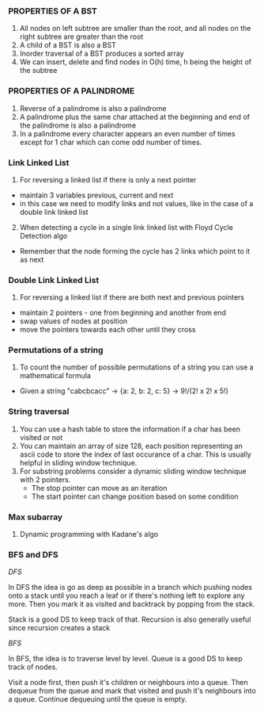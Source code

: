 ### PROPERTIES OF A BST

1. All nodes on left subtree are smaller than the root, and all nodes on the right subtree are greater than the root
2. A child of a BST is also a BST
3. Inorder traversal of a BST produces a sorted array
4. We can insert, delete and find nodes in O(h) time, h being the height of the subtree


### PROPERTIES OF A PALINDROME

1. Reverse of a palindrome is also a palindrome
2. A palindrome plus the same char attached at the beginning and end of the palindrome is also a palindrome
3. In a palindrome every character appears an even number of times except for 1 char which can come odd number of times.

### Link Linked List

1. For reversing a linked list if there is only a next pointer
  - maintain 3 variables previous, current and next
  - in this case we need to modify links and not values, like in the case of a double link linked list
2. When detecting a cycle in a single link linked list with Floyd Cycle Detection algo
  - Remember that the node forming the cycle has 2 links which point to it as next


### Double Link Linked List

1. For reversing a linked list if there are both next and previous pointers
  - maintain 2 pointers - one from beginning and another from end
  - swap values of nodes at position
  - move the pointers towards each other until they cross

### Permutations of a string

1. To count the number of possible permutations of a string you can use a mathematical formula
  - Given a string "cabcbcacc" -> {a: 2, b: 2, c: 5} -> 9!/(2! x 2! x 5!)


### String traversal

1. You can use a hash table to store the information if a char has been visited or not
2. You can maintain an array of size 128, each position representing an ascii code to store the index of last occurance of a char.
      This is usually helpful in sliding window technique.
3. For substring problems consider a dynamic sliding window technique with 2 pointers.
    - The stop pointer can move as an iteration
    - The start pointer can change position based on some condition


### Max subarray

1. Dynamic programming with Kadane's algo

### BFS and DFS

_DFS_

In DFS the idea is go as deep as possible in a branch which pushing nodes onto a stack until you reach a leaf or if there's nothing left to explore any more.
Then you mark it as visited and backtrack by popping from the stack.

Stack is a good DS to keep track of that.
Recursion is also generally useful since recursion creates a stack

_BFS_

In BFS, the idea is to traverse level by level.
Queue is a good DS to keep track of nodes.

Visit a node first, then push it's children or neighbours into a queue.
Then dequeue from the queue and mark that visited and push it's neighbours into a queue.
Continue dequeuing until the queue is empty.
